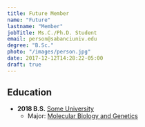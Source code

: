 ```yaml
---
title: Future Member
name: "Future"
lastname: "Member"
jobTitle: Ms.C./Ph.D. Student
email: person@sabanciuniv.edu
degree: "B.Sc."
photo: "/images/person.jpg"
date: 2017-12-12T14:28:22-05:00
draft: true
---
```


## Education
<!-- {{< textlink text="helloWorld!" link="hello.com" >}} -->

* **2018 B.S.** [Some University](http://some.edu.tr)
    * Major: [Molecular Biology and Genetics](http://bio.some.edu.tr)
